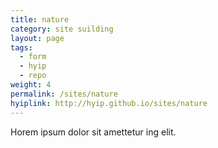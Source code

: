 ```yaml
---
title: nature
category: site suilding
layout: page
tags:
  - form
  - hyip
  - repo
weight: 4
permalink: /sites/nature
hyiplink: http://hyip.github.io/sites/nature
---
```


Horem ipsum dolor sit amettetur ing elit. 
